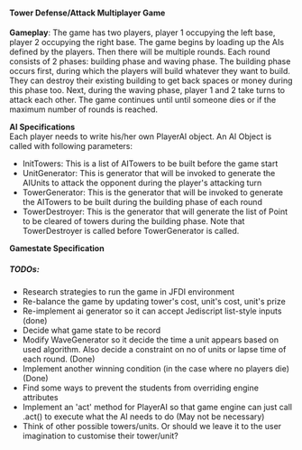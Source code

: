 #### Tower Defense/Attack Multiplayer Game ####

__Gameplay__: The game has two players, player 1 occupying the left base, player 2 occupying the right base. The game begins by loading up the AIs defined by the players. Then there will be multiple rounds. Each round consists of 2 phases: building phase and waving phase. The building phase occurs first, during which the players will build whatever they want to build. They can destroy their existing building to get back spaces or money during this phase too. Next, during the waving phase, player 1 and 2 take turns to attack each other. The game continues until until someone dies or if the maximum number of rounds is reached.

__AI Specifications__  
Each player needs to write his/her own PlayerAI object. An AI Object is called with following parameters:  

* InitTowers: This is a list of AITowers to be built before the game start
* UnitGenerator: This is generator that will be invoked to generate the AIUnits to attack the opponent during the player's attacking turn
* TowerGenerator: This is the generator that will be invoked to generate the AITowers to be built during the building phase of each round
* TowerDestroyer: This is the generator that will generate the list of Point to be cleared of towers during the building phase. Note that TowerDestroyer is called before TowerGenerator is called.

__Gamestate Specification__


##### TODOs: #####
* Research strategies to run the game in JFDI environment
* Re-balance the game by updating tower's cost, unit's cost, unit's prize
* Re-implement ai generator so it can accept Jediscript list-style inputs (done)
* Decide what game state to be record
* Modify WaveGenerator so it decide the time a unit appears based on used algorithm. Also decide a constraint on no of units or lapse time of each round. (Done)
* Implement another winning condition (in the case where no players die) (Done)
* Find some ways to prevent the  students from overriding engine attributes
* Implement an 'act' method for PlayerAI so that game engine can just call .act() to execute what the AI needs to do (May not be necessary)
* Think of other possible towers/units. Or should we leave it to the user imagination to customise their tower/unit?